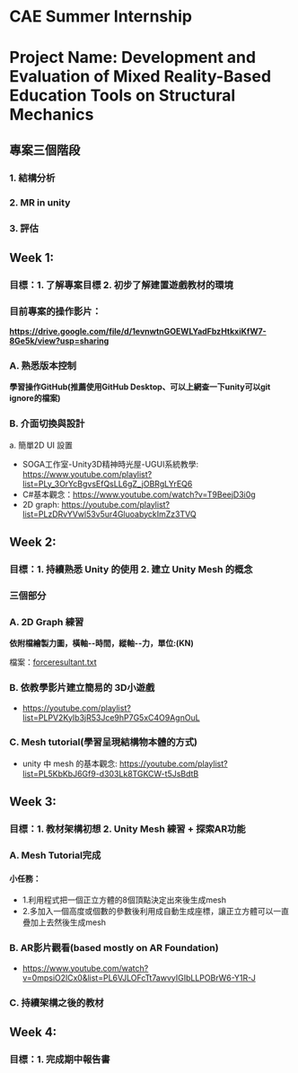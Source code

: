 # CAE Summer Internship
# Project Name: Development and Evaluation of Mixed Reality-Based Education Tools on Structural Mechanics

## 專案三個階段

### 1. 結構分析 
### 2. MR in unity
### 3. 評估

## Week 1:

### 目標：1. 了解專案目標 2. 初步了解建置遊戲教材的環境

### 目前專案的操作影片：

**https://drive.google.com/file/d/1evnwtnGOEWLYadFbzHtkxiKfW7-8Ge5k/view?usp=sharing**

### A. 熟悉版本控制

**學習操作GitHub(推薦使用GitHub Desktop、可以上網查一下unity可以git ignore的檔案)** 

### B. 介面切換與設計

a. 簡單2D UI 設置

* SOGA工作室-Unity3D精神時光屋-UGUI系統教學: https://www.youtube.com/playlist?list=PLy_3OrYcBgvsEfQsLL6gZ_jOBRgLYrEQ6
* C#基本觀念：https://www.youtube.com/watch?v=T9BeejD3i0g
* 2D graph: https://youtube.com/playlist?list=PLzDRvYVwl53v5ur4GluoabyckImZz3TVQ

## Week 2:

### 目標：1. 持續熟悉 Unity 的使用 2. 建立 Unity Mesh 的概念

### 三個部分

### A. 2D Graph 練習

**依附檔繪製力圖，橫軸--時間，縱軸--力，單位:(KN)** 

檔案：[forceresultant.txt](https://github.com/CSH-1220/CAE_Intern/files/9040569/forceresultant.txt)

### B. 依教學影片建立簡易的 3D小遊戲

* https://youtube.com/playlist?list=PLPV2KyIb3jR53Jce9hP7G5xC4O9AgnOuL

### C. Mesh tutorial(學習呈現結構物本體的方式)

* unity 中 mesh 的基本觀念: https://youtube.com/playlist?list=PL5KbKbJ6Gf9-d303Lk8TGKCW-t5JsBdtB

## Week 3:

### 目標：1. 教材架構初想 2.  Unity Mesh 練習 + 探索AR功能

### A. Mesh Tutorial完成

#### 小任務：
* 1.利用程式把一個正立方體的8個頂點決定出來後生成mesh
* 2.多加入一個高度或個數的參數後利用成自動生成座標，讓正立方體可以一直疊加上去然後生成mesh

### B. AR影片觀看(based mostly on AR Foundation)

* https://www.youtube.com/watch?v=0mpsiO2lCx0&list=PL6VJLOFcTt7awvyIGIbLLPOBrW6-Y1R-J

### C. 持續架構之後的教材

## Week 4:

### 目標：1. 完成期中報告書



